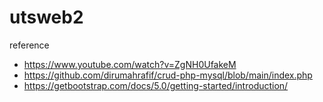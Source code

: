# utsweb2
reference
- https://www.youtube.com/watch?v=ZgNH0UfakeM
- https://github.com/dirumahrafif/crud-php-mysql/blob/main/index.php
- https://getbootstrap.com/docs/5.0/getting-started/introduction/
